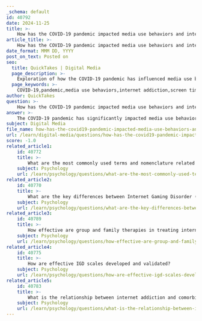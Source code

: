 ```yaml
---
_schema: default
id: 40792
date: 2024-11-25
title: >-
    How has the COVID-19 pandemic impacted media use behaviors and internet addiction?
article_title: >-
    How has the COVID-19 pandemic impacted media use behaviors and internet addiction?
date_format: MMM DD, YYYY
post_on_text: Posted on
seo:
  title: QuickTakes | Digital Media
  page_description: >-
    Exploration of how the COVID-19 pandemic has influenced media use behaviors, particularly increasing internet addiction among adolescents due to factors like increased screen time and mental health challenges.
  page_keywords: >-
    COVID-19,pandemic,media use behaviors,internet addiction,screen time,mental health,adolescents,social media,escapism,comorbid disorders
author: QuickTakes
question: >-
    How has the COVID-19 pandemic impacted media use behaviors and internet addiction?
answer: >-
    The COVID-19 pandemic has significantly impacted media use behaviors and has been associated with an increase in internet addiction, particularly among adolescents. Several factors contribute to this trend:\n\n1. **Increased Screen Time**: With the onset of the pandemic, many individuals, especially adolescents, turned to the internet for social interaction, education, and entertainment due to social distancing measures and school closures. This shift led to a marked increase in screen time, which has been linked to higher rates of internet addiction.\n\n2. **Mental Health Challenges**: The pandemic has exacerbated mental health issues, including anxiety, depression, and feelings of loneliness. These mental health challenges have been correlated with increased problematic internet use (PIMU). For instance, studies have shown that adolescents who experienced higher levels of stress and uncertainty during the pandemic were more likely to develop internet addiction.\n\n3. **Social Media Usage**: Social media became a crucial tool for communication during the pandemic. While it provided a means to stay connected, excessive use has been associated with negative outcomes, including increased feelings of isolation and anxiety. Research indicates that adolescents who were less engaged in online activities prior to the pandemic experienced a more significant rise in problematic social media use.\n\n4. **Escapism**: The pandemic created a context where many sought escapism through digital media. This behavior can lead to increased reliance on the internet as a coping mechanism, further contributing to internet addiction.\n\n5. **Comorbid Disorders**: The rise in internet addiction during the pandemic has also been linked to comorbid disorders in adolescents, such as attention-deficit/hyperactivity disorder (ADHD) and anxiety disorders. These pre-existing conditions can exacerbate the tendency toward problematic media use.\n\n6. **Long-term Implications**: The long-term effects of increased internet use during the pandemic are still being studied. However, early evidence suggests that the burden of COVID-19 has led to greater addictive behaviors related to social media and other online activities.\n\nIn summary, the COVID-19 pandemic has not only increased media use but has also heightened the risk of internet addiction, particularly among vulnerable populations like adolescents. The interplay of mental health challenges, increased screen time, and the need for social connection during isolation has created a complex landscape that warrants further research and attention.
subject: Digital Media
file_name: how-has-the-covid19-pandemic-impacted-media-use-behaviors-and-internet-addiction.md
url: /learn/digital-media/questions/how-has-the-covid19-pandemic-impacted-media-use-behaviors-and-internet-addiction
score: -1.0
related_article1:
    id: 40772
    title: >-
        What are the most commonly used terms and nomenclature related to internet addiction?
    subject: Psychology
    url: /learn/psychology/questions/what-are-the-most-commonly-used-terms-and-nomenclature-related-to-internet-addiction
related_article2:
    id: 40770
    title: >-
        What are the key differences between Internet Gaming Disorder (IGD) and Gaming Disorder (GD)?
    subject: Psychology
    url: /learn/psychology/questions/what-are-the-key-differences-between-internet-gaming-disorder-igd-and-gaming-disorder-gd
related_article3:
    id: 40789
    title: >-
        How effective are group and family therapies in treating internet addiction?
    subject: Psychology
    url: /learn/psychology/questions/how-effective-are-group-and-family-therapies-in-treating-internet-addiction
related_article4:
    id: 40775
    title: >-
        How are effective IGD scales developed and validated?
    subject: Psychology
    url: /learn/psychology/questions/how-are-effective-igd-scales-developed-and-validated
related_article5:
    id: 40783
    title: >-
        What is the relationship between internet addiction and comorbid disorders such as depression and anxiety?
    subject: Psychology
    url: /learn/psychology/questions/what-is-the-relationship-between-internet-addiction-and-comorbid-disorders-such-as-depression-and-anxiety
---
```


&nbsp;